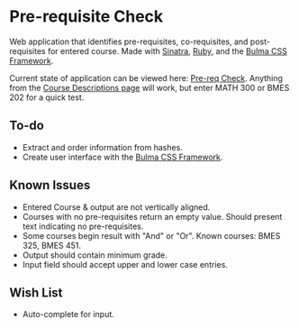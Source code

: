 # Pre-requisite Check

Web application that identifies pre-requisites, co-requisites, and post-requisites for entered course. Made with [Sinatra](http://sinatrarb.com/), [Ruby](http://www.ruby-lang.org/en/), and the [Bulma CSS Framework](https://bulma.io/).

Current state of application can be viewed here: [Pre-req Check](https://pre-req-check.herokuapp.com/).
Anything from the [Course Descriptions page](http://catalog.drexel.edu/coursedescriptions/quarter/undergrad/) will work, but enter MATH 300 or BMES 202 for a quick test.

## To-do

* Extract and order information from hashes.
* Create user interface with the [Bulma CSS Framework](https://bulma.io/).

## Known Issues

* Entered Course & output are not vertically aligned.
* Courses with no pre-requisites return an empty value. Should present text indicating no pre-requisites.
* Some courses begin result with "And" or "Or". Known courses: BMES 325, BMES 451.
* Output should contain minimum grade.
* Input field should accept upper and lower case entries.

## Wish List

* Auto-complete for input.
